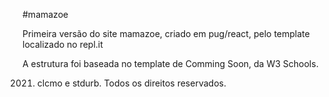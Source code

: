 #mamazoe

Primeira versão do site mamazoe, criado em pug/react, pelo template localizado no repl.it

A estrutura foi baseada no template de Comming Soon, da W3 Schools.

2021. clcmo e stdurb. Todos os direitos reservados.